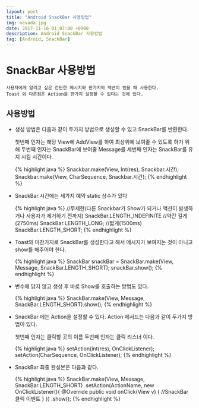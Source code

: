 ```yaml
---
layout: post
title: "Android SnackBar 사용방법"
img: nevada.jpg 
date: 2017-11-16 01:07:00 +0900
description: Android SnackBar 사용방법
tag: [Android, SnackBar]
---
```

# SnackBar 사용방법

    사용자에게 알리고 싶은 간단한 메시지와 한가지의 액션이 있을 때 사용한다.
    Toast 와 다른점은 Action을 한가지 설정할 수 있다는 것에 있다.

## 사용방법

- 생성 방법은 다음과 같이 두가지 방법으로 생성할 수 있고 SnackBar를 반환한다.

    첫번째 인자는 해당 View에 AddView를 하여 최상위에 보여줄 수 있도록 하기 위해
    두번째 인자는 SnackBar에 보여줄 Message를
    세번째 인자는 SnackBar를 유지 시킬 시간이다.

    {% highlight java %}
    Snackbar.make(View, Int(res), Snackbar.시간);
    Snackbar.make(View, CharSequence, Snackbar.시간);
    {% endhighlight  %}

- SnackBar.시간에는 세가지 예약 static 상수가 있다

    {% highlight java %}
    //무제한(다른 Snackbar가 Show가 되거나 액션이 발생하거나 사용자가 제거하기 전까지)
    SnackBar.LENGTH_INDEFINITE
     //약간 길게(2750ms)
    SnackBar.LENGTH_LONG;
     //짧게(1500ms)
    SnackBar.LENGTH_SHORT;
    {% endhighlight  %}

- Toast와 마찬가지로 SnackBar를 생성한다고 해서 메시지가 보여지는 것이 아니고 show를 해주어야 한다.

    {% highlight java %}
    SnackBar snackBar = SnackBar.make(View, Message, SnackBar.LENGTH_SHORT);
    snackBar.show();
    {% endhighlight  %}

- 변수에 담지 않고 생성 후 바로 Show를 호출하는 방법도 있다.

    {% highlight java %}
    SnackBar.make(View, Message, SnackBar.LENGTH_SHORT).show();
    {% endhighlight  %}

- SnackBar 에는 Action을 설정할 수 있다. Action 메서드는 다음과 같이 두가지 방법이 있다.

    첫번째 인자는 클릭할 곳의 이름
    두번째 인자는 클릭 리스너 이다.

    {% highlight java %}
    setAction(int(res), OnClickListener);
    setAction(CharSequence, OnClickListener);
    {% endhighlight %}

- SnackBar 최종 완성본은 다음과 같다.

    {% highlight java %}
    SnackBar.make(View, Message, SnackBar.LENGTH_SHORT)
        .setAction(ActionName, new OnClickListener(){
            @Override
            public void onClick(View v) {
                //SnackBar 클릭 이벤트
            }
        })
        .show();
    {% endhighlight %}